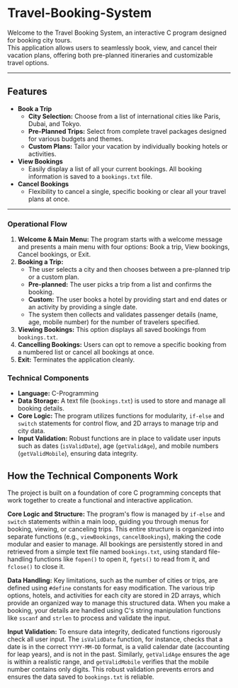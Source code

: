 # Travel-Booking-System

Welcome to the Travel Booking System, an interactive C program designed for booking city tours.  
This application allows users to seamlessly book, view, and cancel their vacation plans, offering both pre-planned itineraries and customizable travel options.

---

## Features

* **Book a Trip**
    * **City Selection:** Choose from a list of international cities like Paris, Dubai, and Tokyo.
    * **Pre-Planned Trips:** Select from complete travel packages designed for various budgets and themes.
    * **Custom Plans:** Tailor your vacation by individually booking hotels or activities.
* **View Bookings**
    * Easily display a list of all your current bookings. All booking information is saved to a `bookings.txt` file.
* **Cancel Bookings**
    * Flexibility to cancel a single, specific booking or clear all your travel plans at once.
---

### **Operational Flow**

1.  **Welcome & Main Menu:** The program starts with a welcome message and presents a main menu with four options: Book a trip, View bookings, Cancel bookings, or Exit.
2.  **Booking a Trip:**
    * The user selects a city and then chooses between a pre-planned trip or a custom plan.
    * **Pre-planned:** The user picks a trip from a list and confirms the booking.
    * **Custom:** The user books a hotel by providing start and end dates or an activity by providing a single date.
    * The system then collects and validates passenger details (name, age, mobile number) for the number of travelers specified.
3.  **Viewing Bookings:** This option displays all saved bookings from `bookings.txt`.
4.  **Cancelling Bookings:** Users can opt to remove a specific booking from a numbered list or cancel all bookings at once.
5.  **Exit:** Terminates the application cleanly.

### **Technical Components**

* **Language:** C-Programming
* **Data Storage:** A text file (`bookings.txt`) is used to store and manage all booking details.
* **Core Logic:** The program utilizes functions for modularity, `if-else` and `switch` statements for control flow, and 2D arrays to manage trip and city data.
* **Input Validation:** Robust functions are in place to validate user inputs such as dates (`isValidDate`), age (`getValidAge`), and mobile numbers (`getValidMobile`), ensuring data integrity.

## How the Technical Components Work

The project is built on a foundation of core C programming concepts that work together to create a functional and interactive application.

**Core Logic and Structure:** The program's flow is managed by `if-else` and `switch` statements within a main loop, guiding you through menus for booking, viewing, or canceling trips. This entire structure is organized into separate functions (e.g., `viewBookings`, `cancelBookings`), making the code modular and easier to manage. All bookings are persistently stored in and retrieved from a simple text file named `bookings.txt`, using standard file-handling functions like `fopen()` to open it, `fgets()` to read from it, and `fclose()` to close it.

**Data Handling:** Key limitations, such as the number of cities or trips, are defined using `#define` constants for easy modification. The various trip options, hotels, and activities for each city are stored in 2D arrays, which provide an organized way to manage this structured data. When you make a booking, your details are handled using C's string manipulation functions like `sscanf` and `strlen` to process and validate the input.

**Input Validation:** To ensure data integrity, dedicated functions rigorously check all user input. The `isValidDate` function, for instance, checks that a date is in the correct `YYYY-MM-DD` format, is a valid calendar date (accounting for leap years), and is not in the past. Similarly, `getValidAge` ensures the age is within a realistic range, and `getValidMobile` verifies that the mobile number contains only digits. This robust validation prevents errors and ensures the data saved to `bookings.txt` is reliable.
